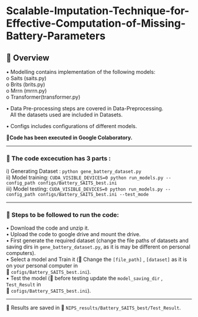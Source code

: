 # Scalable-Imputation-Technique-for-Effective-Computation-of-Missing-Battery-Parameters
 ## :paperclip: Overview

•	Modelling contains implementation of the following models: </br>
	o	Saits (saits.py) </br>
    o	Brits (brits.py) </br>
    o	Mrrn (mrrn.py)  </br>
    o	Transformer(transformer.py) </br>
    
•	Data Pre-processing steps are covered in Data-Preprocessing. </br>
    &ensp; All the datasets used are included in Datasets.
    
•	Configs includes configurations of different models.
 
**:round_pushpin:Code has been executed in Google Colaboratory.**

 -------------------------------------------------------------------------------------------------------------------

 ### :paperclip: The code excecution has 3 parts : </br>
 
 i)	Generating Dataset : ` python gene_battery_dataset.py ` </br>
ii)	Model training:  ` CUDA_VISIBLE_DEVICES=0 python run_models.py --config_path configs/Battery_SAITS_best.ini ` </br>
iii)	Model testing: ` CUDA_VISIBLE_DEVICES=0 python run_models.py --config_path configs/Battery_SAITS_best.ini --test_mode ` </br>

--------------------------------------------------------------------------------------------------------------------------

### :paperclip: Steps to be followed to run the code:

•	Download the code and unzip it. </br>
•	Upload the code to google drive and mount the drive.  </br>
•	First generate the required dataset (change the file paths of datasets and saving dirs in `gene_battery_dataset.py`, as it is may be different on personal computers).  </br>
•	Select a model and Train it (:pushpin: Change the `[file_path]` , `[dataset]` as it is on your personal computer in </br> :file_folder: `cofigs/Battery_SAITS_best.ini`).  </br>
•	Test the model (:pushpin: before testing update the `model_saving_dir` , `Test_Result`  in </br> :file_folder: `cofigs/Battery_SAITS_best.ini`).  </br>

-----------------------------------------------------------------------------------------------------------------------------
:round_pushpin: Results are saved in :file_folder: `NIPS_results/Battery_SAITS_best/Test_Result`.
